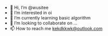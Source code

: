 - 👋 Hi, I’m @wusitee
- 👀 I’m interested in oi
- 🌱 I’m currently learning basic algorithm
- 💞️ I’m looking to collaborate on ...
- 📫 How to reach me kekdkkwk@outlook.com

<!---
wusitee/wusitee is a ✨ special ✨ repository because its `README.md` (this file) appears on your GitHub profile.
You can click the Preview link to take a look at your changes.
--->


